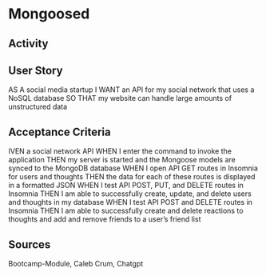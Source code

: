 # Mongoosed

## Activity

## User Story

AS A social media startup
I WANT an API for my social network that uses a NoSQL database
SO THAT my website can handle large amounts of unstructured data

## Acceptance Criteria

IVEN a social network API
WHEN I enter the command to invoke the application
THEN my server is started and the Mongoose models are synced to the MongoDB database
WHEN I open API GET routes in Insomnia for users and thoughts
THEN the data for each of these routes is displayed in a formatted JSON
WHEN I test API POST, PUT, and DELETE routes in Insomnia
THEN I am able to successfully create, update, and delete users and thoughts in my database
WHEN I test API POST and DELETE routes in Insomnia
THEN I am able to successfully create and delete reactions to thoughts and add and remove friends to a user’s friend list

## Sources

Bootcamp-Module, Caleb Crum, Chatgpt